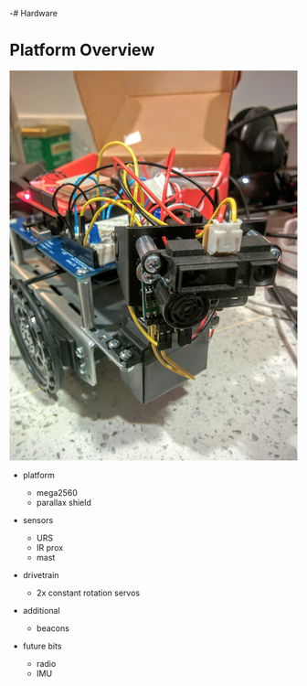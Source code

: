 -# Hardware
# Platform Overview

![](images/rover.jpg)

* platform
  * mega2560
  * parallax shield

* sensors
  * URS
  * IR prox
  * mast

* drivetrain
  * 2x constant rotation servos

* additional
  * beacons

* future bits
  * radio
  * IMU

